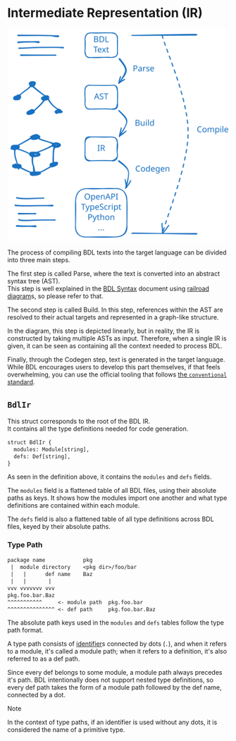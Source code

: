 # Intermediate Representation (IR)

![IR Diagram](./excalidraws/ir.svg)

The process of compiling BDL texts into the target language can be divided into three main steps.

The first step is called Parse, where the text is converted into an abstract syntax tree (AST).\
This step is well explained in the [BDL Syntax](./syntax.md) document
using [railroad diagram](https://en.wikipedia.org/wiki/Syntax_diagram)s, so please refer to that.

The second step is called Build.
In this step, references within the AST are resolved to their actual targets and represented in a graph-like structure.

In the diagram, this step is depicted linearly, but in reality, the IR is constructed by taking multiple ASTs as input.
Therefore, when a single IR is given, it can be seen as containing all the context needed to process BDL.

Finally, through the Codegen step, text is generated in the target language.\
While BDL encourages users to develop this part themselves, if that feels overwhelming, you can use the official tooling that follows [the `conventional` standard](./standard.md#the-conventional-standard).

## `BdlIr`

This struct corresponds to the root of the BDL IR.\
It contains all the type definitions needed for code generation.

```bdl
struct BdlIr {
  modules: Module[string],
  defs: Def[string],
}
```

As seen in the definition above, it contains the `modules` and `defs` fields.

The `modules` field is a flattened table of all BDL files, using their absolute paths as keys.
It shows how the modules import one another and what type definitions are contained within each module.

The `defs` field is also a flattened table of all type definitions across BDL files, keyed by their absolute paths.

### Type Path

```
package name            pkg
 |  module directory    <pkg dir>/foo/bar
 |   |      def name    Baz
 |   |       |
vvv vvvvvvv vvv
pkg.foo.bar.Baz
^^^^^^^^^^^     <- module path  pkg.foo.bar
^^^^^^^^^^^^^^^ <- def path     pkg.foo.bar.Baz
```

The absolute path keys used in the `modules` and `defs` tables follow the type path format.

A type path consists of [identifier](./syntax.md#identifier)s connected by dots (`.`),
and when it refers to a module, it's called a module path;
when it refers to a definition, it's also referred to as a def path.

Since every def belongs to some module, a module path always precedes it's path.
BDL intentionally does not support nested type definitions, so every def path takes the form of a module path followed by the def name, connected by a dot.

> [!NOTE]
> In the context of type paths, if an identifier is used without any dots,
> it is considered the name of a primitive type.
